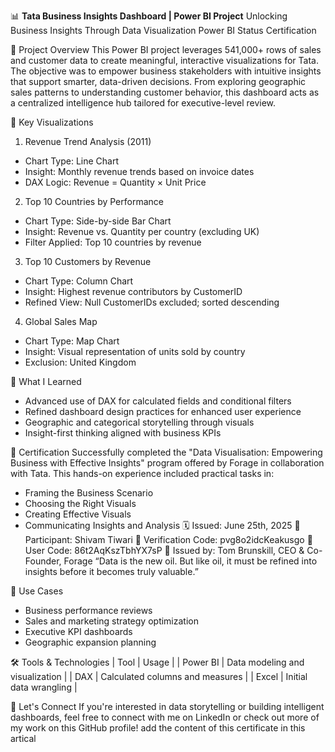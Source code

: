 📊 **Tata Business Insights Dashboard | Power BI Project**
Unlocking Business Insights Through Data Visualization
Power BI
Status
Certification


🚀 Project Overview
This Power BI project leverages 541,000+ rows of sales and customer data to create meaningful, interactive visualizations for Tata. The objective was to empower business stakeholders with intuitive insights that support smarter, data-driven decisions.
From exploring geographic sales patterns to understanding customer behavior, this dashboard acts as a centralized intelligence hub tailored for executive-level review.

📌 Key Visualizations
1. Revenue Trend Analysis (2011)
- Chart Type: Line Chart
- Insight: Monthly revenue trends based on invoice dates
- DAX Logic: Revenue = Quantity × Unit Price
2. Top 10 Countries by Performance
- Chart Type: Side-by-side Bar Chart
- Insight: Revenue vs. Quantity per country (excluding UK)
- Filter Applied: Top 10 countries by revenue
3. Top 10 Customers by Revenue
- Chart Type: Column Chart
- Insight: Highest revenue contributors by CustomerID
- Refined View: Null CustomerIDs excluded; sorted descending
4. Global Sales Map
- Chart Type: Map Chart
- Insight: Visual representation of units sold by country
- Exclusion: United Kingdom

🧠 What I Learned
- Advanced use of DAX for calculated fields and conditional filters
- Refined dashboard design practices for enhanced user experience
- Geographic and categorical storytelling through visuals
- Insight-first thinking aligned with business KPIs

📜 Certification
Successfully completed the "Data Visualisation: Empowering Business with Effective Insights" program offered by Forage in collaboration with Tata. This hands-on experience included practical tasks in:
- Framing the Business Scenario
- Choosing the Right Visuals
- Creating Effective Visuals
- Communicating Insights and Analysis
🗓️ Issued: June 25th, 2025
👤 Participant: Shivam Tiwari
🔐 Verification Code: pvg8o2idcKeakusgo
📄 User Code: 86t2AqKszTbhYX7sP
📌 Issued by: Tom Brunskill, CEO & Co-Founder, Forage
“Data is the new oil. But like oil, it must be refined into insights before it becomes truly valuable.”

💼 Use Cases
- Business performance reviews
- Sales and marketing strategy optimization
- Executive KPI dashboards
- Geographic expansion planning

🛠 Tools & Technologies
| Tool | Usage | 
| Power BI | Data modeling and visualization | 
| DAX | Calculated columns and measures | 
| Excel | Initial data wrangling |  

📣 Let's Connect
If you're interested in data storytelling or building intelligent dashboards, feel free to connect with me on LinkedIn or check out more of my work on this GitHub profile! add the content of this certificate in this artical
